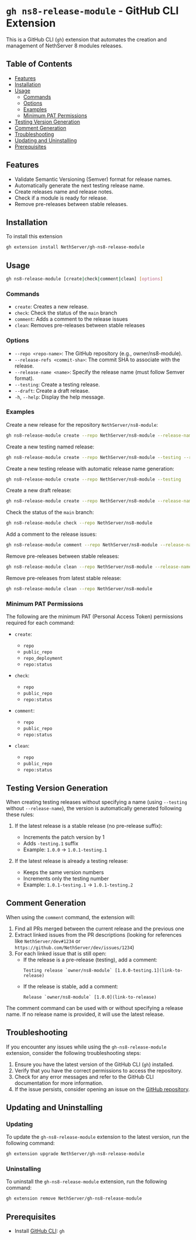 # `gh ns8-release-module` - GitHub CLI Extension

This is a GitHub CLI (`gh`) extension that automates the creation and management of NethServer 8 modules releases.

## Table of Contents

- [Features](#features)
- [Installation](#installation)
- [Usage](#usage)
  - [Commands](#commands)
  - [Options](#options)
  - [Examples](#examples)
  - [Minimum PAT Permissions](#minimum-pat-permissions)
- [Testing Version Generation](#testing-version-generation)
- [Comment Generation](#comment-generation)
- [Troubleshooting](#troubleshooting)
- [Updating and Uninstalling](#updating-and-uninstalling)
- [Prerequisites](#prerequisites)

## Features

- Validate Semantic Versioning (Semver) format for release names.
- Automatically generate the next testing release name.
- Create releases name and release notes.
- Check if a module is ready for release.
- Remove pre-releases between stable releases.

## Installation

To install this extension

```bash
gh extension install NethServer/gh-ns8-release-module
```

## Usage

```bash
gh ns8-release-module [create|check|comment|clean] [options]
```

### Commands

- `create`: Creates a new release.
- `check`: Check the status of the `main` branch
- `comment`: Adds a comment to the release issues
- `clean`: Removes pre-releases between stable releases

### Options

- `--repo <repo-name>`: The GitHub repository (e.g., owner/ns8-module).
- `--release-refs <commit-sha>`: The commit SHA to associate with the release.
- `--release-name <name>`: Specify the release name (must follow Semver format).
- `--testing`: Create a testing release.
- `--draft`: Create a draft release.
- `-h`, `--help`: Display the help message.

### Examples

Create a new release for the repository `NethServer/ns8-module`:

```bash
gh ns8-release-module create --repo NethServer/ns8-module --release-name 1.0.0
```

Create a new testing named release:

```bash
gh ns8-release-module create --repo NethServer/ns8-module --testing --release-name 1.0.0-testing.1
```

Create a new testing release with automatic release name generation:

```bash
gh ns8-release-module create --repo NethServer/ns8-module --testing
```

Create a new draft release:

```bash
gh ns8-release-module create --repo NethServer/ns8-module --release-name 1.0.0 --draft
```

Check the status of the `main` branch:

```bash
gh ns8-release-module check --repo NethServer/ns8-module
```

Add a comment to the release issues:

```bash
gh ns8-release-module comment --repo NethServer/ns8-module --release-name <release-name>
```

Remove pre-releases between stable releases:

```bash
gh ns8-release-module clean --repo NethServer/ns8-module --release-name <stable-release>
```

Remove pre-releases from latest stable release:

```bash
gh ns8-release-module clean --repo NethServer/ns8-module
```

### Minimum PAT Permissions

The following are the minimum PAT (Personal Access Token) permissions required for each command:

- `create`:
  - `repo`
  - `public_repo`
  - `repo_deployment`
  - `repo:status`

- `check`:
  - `repo`
  - `public_repo`
  - `repo:status`

- `comment`:
  - `repo`
  - `public_repo`
  - `repo:status`

- `clean`:
  - `repo`
  - `public_repo`
  - `repo:status`

## Testing Version Generation

When creating testing releases without specifying a name (using `--testing` without `--release-name`), the version is automatically generated following these rules:

1. If the latest release is a stable release (no pre-release suffix):
   - Increments the patch version by 1
   - Adds `-testing.1` suffix
   - Example: `1.0.0` → `1.0.1-testing.1`

2. If the latest release is already a testing release:
   - Keeps the same version numbers
   - Increments only the testing number
   - Example: `1.0.1-testing.1` → `1.0.1-testing.2`

## Comment Generation

When using the `comment` command, the extension will:

1. Find all PRs merged between the current release and the previous one
2. Extract linked issues from the PR descriptions (looking for references like `NethServer/dev#1234` or `https://github.com/NethServer/dev/issues/1234`)
3. For each linked issue that is still open:
   - If the release is a pre-release (testing), add a comment:
     ```
     Testing release `owner/ns8-module` [1.0.0-testing.1](link-to-release)
     ```
   - If the release is stable, add a comment:
     ```
     Release `owner/ns8-module` [1.0.0](link-to-release)
     ```

The comment command can be used with or without specifying a release name. If no release name is provided, it will use the latest release.

## Troubleshooting

If you encounter any issues while using the `gh-ns8-release-module` extension, consider the following troubleshooting steps:

1. Ensure you have the latest version of the GitHub CLI (`gh`) installed.
2. Verify that you have the correct permissions to access the repository.
3. Check for any error messages and refer to the GitHub CLI documentation for more information.
4. If the issue persists, consider opening an issue on the [GitHub repository](https://github.com/NethServer/gh-ns8-release-module/issues).

## Updating and Uninstalling

### Updating

To update the `gh-ns8-release-module` extension to the latest version, run the following command:

```bash
gh extension upgrade NethServer/gh-ns8-release-module
```

### Uninstalling

To uninstall the `gh-ns8-release-module` extension, run the following command:

```bash
gh extension remove NethServer/gh-ns8-release-module
```

## Prerequisites

- Install [GitHub CLI](https://cli.github.com/): `gh`
